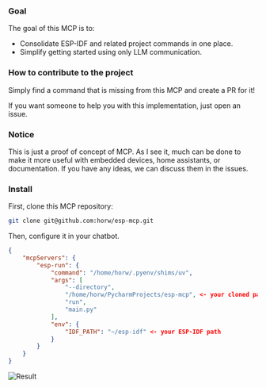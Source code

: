 ### Goal
The goal of this MCP is to:
- Consolidate ESP-IDF and related project commands in one place.
- Simplify getting started using only LLM communication.

### How to contribute to the project

Simply find a command that is missing from this MCP and create a PR for it!

If you want someone to help you with this implementation, just open an issue.


### Notice
This is just a proof of concept of MCP. As I see it, much can be done to make it more useful with embedded devices, home assistants, or documentation. If you have any ideas, we can discuss them in the issues.


### Install  

First, clone this MCP repository:  

```bash
git clone git@github.com:horw/esp-mcp.git
```  

Then, configure it in your chatbot. 


```json
{
    "mcpServers": {
        "esp-run": {
            "command": "/home/horw/.pyenv/shims/uv",
            "args": [
                "--directory",
                "/home/horw/PycharmProjects/esp-mcp", <- your cloned path
                "run",
                "main.py"
            ],
            "env": {
                "IDF_PATH": "~/esp-idf" <- your ESP-IDF path
            }
        }
    }
}
```  
![Result](./result.gif)
